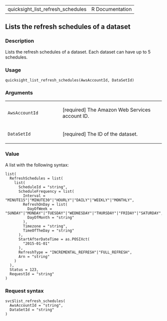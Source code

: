 <table style="width: 100%;">
<tbody>
<tr class="odd">
<td>quicksight_list_refresh_schedules</td>
<td style="text-align: right;">R Documentation</td>
</tr>
</tbody>
</table>

## Lists the refresh schedules of a dataset

### Description

Lists the refresh schedules of a dataset. Each dataset can have up to 5
schedules.

### Usage

    quicksight_list_refresh_schedules(AwsAccountId, DataSetId)

### Arguments

<table>
<colgroup>
<col style="width: 35%" />
<col style="width: 65%" />
</colgroup>
<tbody>
<tr class="odd">
<td><code
id="quicksight_list_refresh_schedules_:_AwsAccountId">AwsAccountId</code></td>
<td><p>[required] The Amazon Web Services account ID.</p></td>
</tr>
<tr class="even">
<td><code
id="quicksight_list_refresh_schedules_:_DataSetId">DataSetId</code></td>
<td><p>[required] The ID of the dataset.</p></td>
</tr>
</tbody>
</table>

### Value

A list with the following syntax:

    list(
      RefreshSchedules = list(
        list(
          ScheduleId = "string",
          ScheduleFrequency = list(
            Interval = "MINUTE15"|"MINUTE30"|"HOURLY"|"DAILY"|"WEEKLY"|"MONTHLY",
            RefreshOnDay = list(
              DayOfWeek = "SUNDAY"|"MONDAY"|"TUESDAY"|"WEDNESDAY"|"THURSDAY"|"FRIDAY"|"SATURDAY",
              DayOfMonth = "string"
            ),
            Timezone = "string",
            TimeOfTheDay = "string"
          ),
          StartAfterDateTime = as.POSIXct(
            "2015-01-01"
          ),
          RefreshType = "INCREMENTAL_REFRESH"|"FULL_REFRESH",
          Arn = "string"
        )
      ),
      Status = 123,
      RequestId = "string"
    )

### Request syntax

    svc$list_refresh_schedules(
      AwsAccountId = "string",
      DataSetId = "string"
    )
